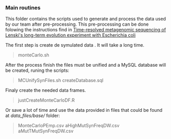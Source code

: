 ### Main routines

This folder contains the scripts used to generate and process the data used by our team after pre-processing. This pre-processing can be done folowing the instructions find in [Time-resolved metagenomic sequencing of Lenski's long-term evolution experiment with Escherichia coli ](https://github.com/benjaminhgood/LTEE-metagenomic)

The first step is create de symulated data . It will take a long time.
> monteCarlo.sh

After the process finish the files must be unified and a MySQL database will be created, runing the scripts:
>MCUnifySynFiles.sh
createDatabase.sql


Finaly create the needed data frames.
>justCreateMonteCarloDF.R

Or save a lot of time and use the data provided in files that could be found at *data_files/base/* folder:
>MonteCarloPEmp.csv
>aHighMutSynFreqDW.csv
>aMutTMutSynFreqDW.csv
